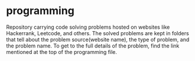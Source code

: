 # programming
Repository carrying code solving problems hosted on websites like Hackerrank, Leetcode, and others. The solved problems are kept in folders that tell about the problem source(website name), the type of problem, and the problem name. To get to the full details of the problem, find the link mentioned at the top of the programming file.

